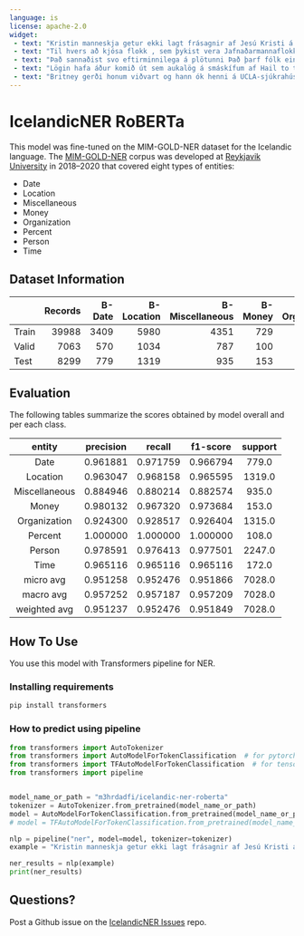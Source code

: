 ```yaml
---
language: is
license: apache-2.0
widget:
 - text: "Kristin manneskja getur ekki lagt frásagnir af Jesú Kristi á hilluna vegna þess að hún sé búin að lesa þær ."
 - text: "Til hvers að kjósa flokk , sem þykist vera Jafnaðarmannaflokkur rétt fyrir kosningar , þegar að það er hægt að kjósa sannnan jafnaðarmannaflokk , sjálfan Jafnaðarmannaflokk Íslands - Samfylkinguna ."
 - text: "Það sannaðist svo eftirminnilega á plötunni Það þarf fólk eins og þig sem kom út fyrir þremur árum , en á henni hann Fálka úr Keflavík og Gáluna , son sinn , til að útsetja lög hans og spila inn ."
 - text: "Lögin hafa áður komið út sem aukalög á smáskífum af Hail to the Thief , en á disknum er líka myndband og fleira efni fyrir tölvur ."
 - text: "Britney gerði honum viðvart og hann ók henni á UCLA-sjúkrahúsið í Santa Monica en það er í nágrenni hljóðversins ."
---
```



# IcelandicNER RoBERTa

This model was fine-tuned on the MIM-GOLD-NER dataset for the Icelandic language. 
The [MIM-GOLD-NER](http://hdl.handle.net/20.500.12537/42) corpus was developed at [Reykjavik University](https://en.ru.is/) in 2018–2020 that covered eight types of entities:

- Date
- Location
- Miscellaneous 
- Money
- Organization
- Percent
- Person
- Time 

## Dataset Information

|       |   Records |   B-Date |   B-Location |   B-Miscellaneous |   B-Money |   B-Organization |   B-Percent |   B-Person |   B-Time |   I-Date |   I-Location |   I-Miscellaneous |   I-Money |   I-Organization |   I-Percent |   I-Person |   I-Time |
|:------|----------:|---------:|-------------:|------------------:|----------:|-----------------:|------------:|-----------:|---------:|---------:|-------------:|------------------:|----------:|-----------------:|------------:|-----------:|---------:|
| Train |     39988 |     3409 |         5980 |              4351 |       729 |             5754 |         502 |      11719 |      868 |     2112 |          516 |              3036 |       770 |             2382 |          50 |       5478 |      790 |
| Valid |      7063 |      570 |         1034 |               787 |       100 |             1078 |         103 |       2106 |      147 |      409 |           76 |               560 |       104 |              458 |           7 |        998 |      136 |
| Test  |      8299 |      779 |         1319 |               935 |       153 |             1315 |         108 |       2247 |      172 |      483 |          104 |               660 |       167 |              617 |          10 |       1089 |      158 |


## Evaluation

The following tables summarize the scores obtained by model overall and per each class.

|     entity    | precision |  recall  | f1-score | support |
|:-------------:|:---------:|:--------:|:--------:|:-------:|
|      Date     |  0.961881 | 0.971759 | 0.966794 |  779.0  |
|    Location   |  0.963047 | 0.968158 | 0.965595 |  1319.0 |
| Miscellaneous |  0.884946 | 0.880214 | 0.882574 |  935.0  |
|     Money     |  0.980132 | 0.967320 | 0.973684 |  153.0  |
|  Organization |  0.924300 | 0.928517 | 0.926404 |  1315.0 |
|    Percent    |  1.000000 | 1.000000 | 1.000000 |  108.0  |
|     Person    |  0.978591 | 0.976413 | 0.977501 |  2247.0 |
|      Time     |  0.965116 | 0.965116 | 0.965116 |  172.0  |
|   micro avg   |  0.951258 | 0.952476 | 0.951866 |  7028.0 |
|   macro avg   |  0.957252 | 0.957187 | 0.957209 |  7028.0 |
|  weighted avg |  0.951237 | 0.952476 | 0.951849 |  7028.0 |


## How To Use
You use this model with Transformers pipeline for NER.

### Installing requirements

```bash
pip install transformers
```

### How to predict using pipeline

```python
from transformers import AutoTokenizer
from transformers import AutoModelForTokenClassification  # for pytorch
from transformers import TFAutoModelForTokenClassification  # for tensorflow
from transformers import pipeline


model_name_or_path = "m3hrdadfi/icelandic-ner-roberta" 
tokenizer = AutoTokenizer.from_pretrained(model_name_or_path)
model = AutoModelForTokenClassification.from_pretrained(model_name_or_path)  # Pytorch
# model = TFAutoModelForTokenClassification.from_pretrained(model_name_or_path)  # Tensorflow

nlp = pipeline("ner", model=model, tokenizer=tokenizer)
example = "Kristin manneskja getur ekki lagt frásagnir af Jesú Kristi á hilluna vegna þess að hún sé búin að lesa þær ."

ner_results = nlp(example)
print(ner_results)
```


## Questions?
Post a Github issue on the [IcelandicNER Issues](https://github.com/m3hrdadfi/icelandic-ner/issues) repo.
